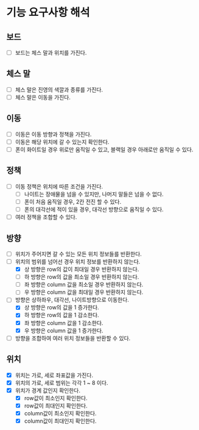 # 기능 요구사항 해석

## 보드

- [ ] 보드는 체스 말과 위치를 가진다.

## 체스 말

- [ ] 체스 말은 진영의 색깔과 종류를 가진다.
- [ ] 체스 말은 이동을 가진다.

## 이동

- [ ] 이동은 이동 방향과 정책을 가진다.
- [ ] 이동은 해당 위치에 갈 수 있는지 확인한다.
- [ ] 폰이 화이트일 경우 위로만 움직일 수 있고, 블랙일 경우 아래로만 움직일 수 있다.

## 정책

- [ ] 이동 정책은 위치에 따른 조건을 가진다.
    - [ ] 나이트는 장애물을 넘을 수 있지만, 나머지 말들은 넘을 수 없다.
    - [ ] 폰이 처음 움직일 경우, 2칸 전진 할 수 있다.
    - [ ] 폰의 대각선에 적이 있을 경우, 대각선 방향으로 움직일 수 있다.
- [ ] 여러 정책을 조합할 수 있다.

## 방향

- [ ] 위치가 주어지면 갈 수 있는 모든 위치 정보들를 반환한다.
- [ ] 위치의 범위를 넘어선 경우 위치 정보를 반환하지 않는다.
    - [x] 상 방향은 row의 값이 최대일 경우 반환하지 않는다.
    - [ ] 하 방향은 row의 값을 최소일 경우 반환하지 않는다.
    - [ ] 좌 방향은 column 값을 최소일 경우 반환하지 않는다.
    - [ ] 우 방향은 column 값을 최대일 경우 반환하지 않는다.
- [ ] 방향은 상하좌우, 대각선, 나이트방향으로 이동한다.
    - [x] 상 방향은 row의 값을 1 증가한다.
    - [x] 하 방향은 row의 값을 1 감소한다.
    - [x] 좌 방향은 column 값을 1 감소한다.
    - [x] 우 방향은 column 값을 1 증가한다.
- [ ] 방향을 조합하여 여러 위치 정보들을 반환할 수 있다.

## 위치

- [x] 위치는 가로, 세로 좌표값을 가진다.
- [x] 위치의 가로, 세로 범위는 각각 1 ~ 8 이다.
- [x] 위치가 경계 값인지 확인한다.
    - [x] row값이 최소인지 확인한다.
    - [x] row값이 최대인지 확인한다.
    - [x] column값이 최소인지 확인한다.
    - [x] column값이 최대인지 확인한다.
